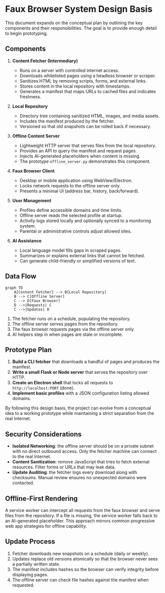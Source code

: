 # Faux Browser System Design Basis

This document expands on the conceptual plan by outlining the key components and their responsibilities. The goal is to provide enough detail to begin prototyping.

## Components

1. **Content Fetcher (Intermediary)**
   - Runs on a server with controlled internet access.
   - Downloads whitelisted pages using a headless browser or scraper.
   - Sanitizes HTML by removing scripts, forms, and external links.
   - Stores content in the local repository with timestamps.
   - Generates a manifest that maps URLs to cached files and indicates freshness.

2. **Local Repository**
   - Directory tree containing sanitized HTML, images, and media assets.
   - Includes the manifest produced by the fetcher.
   - Versioned so that old snapshots can be rolled back if necessary.

3. **Offline Content Server**
   - Lightweight HTTP server that serves files from the local repository.
   - Provides an API to query the manifest and request pages.
   - Injects AI-generated placeholders when content is missing.
   - The prototype `offline_server.py` demonstrates this component.

4. **Faux Browser Client**
   - Desktop or mobile application using WebView/Electron.
   - Locks network requests to the offline server only.
   - Presents a minimal UI (address bar, history, back/forward).

5. **User Management**
   - Profiles define accessible domains and time limits.
   - Offline server reads the selected profile at startup.
   - Activity logs stored locally and optionally synced to a monitoring system.
   - Parental or administrative controls adjust allowed sites.

6. **AI Assistance**
   - Local language model fills gaps in scraped pages.
   - Summarizes or explains external links that cannot be fetched.
   - Can generate child-friendly or simplified versions of text.

## Data Flow

```mermaid
graph TD
    A[Content Fetcher] --> B[Local Repository]
    B --> C[Offline Server]
    C --> D[Faux Browser]
    D -->|Requests| C
    C -->|Updates| D
```

1. The fetcher runs on a schedule, populating the repository.
2. The offline server serves pages from the repository.
3. The faux browser requests pages via the offline server only.
4. AI helpers step in when pages are stale or incomplete.

## Prototype Plan

1. **Build a CLI fetcher** that downloads a handful of pages and produces the manifest.
2. **Write a small Flask or Node server** that serves the repository over HTTP.
3. **Create an Electron shell** that locks all requests to `http://localhost:PORT` (done).
4. **Implement basic profiles** with a JSON configuration listing allowed domains.

By following this design basis, the project can evolve from a conceptual idea to a working prototype while maintaining a strict separation from the real Internet.

## Security Considerations

- **Isolated Networking**: the offline server should be on a private subnet with no direct outbound access. Only the fetcher machine can connect to the real Internet.
- **Content Sanitization**: remove JavaScript that tries to fetch external resources. Filter forms or URLs that may leak data.
- **Update Auditing**: the fetcher logs every download along with checksums. Manual review ensures no unexpected domains were contacted.

## Offline-First Rendering

A service worker can intercept all requests from the faux browser and serve files from the repository. If a file is missing, the service worker falls back to an AI-generated placeholder. This approach mirrors common progressive web app strategies for offline capability.

## Update Process

1. Fetcher downloads new snapshots on a schedule (daily or weekly).
2. Updates replace old versions atomically so that the browser never sees a partially written state.
3. The manifest includes hashes so the browser can verify integrity before displaying pages.
4. The offline server can check file hashes against the manifest when requested.

